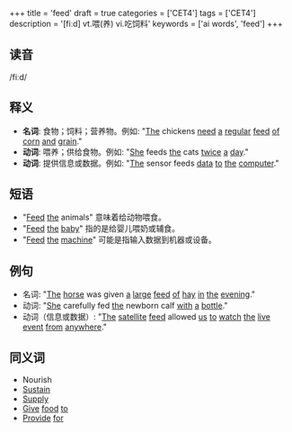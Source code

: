 +++
title = 'feed'
draft = true
categories = ['CET4']
tags = ['CET4']
description = '[fiːd] vt.喂(养) vi.吃饲料'
keywords = ['ai words', 'feed']
+++

## 读音
/fiːd/

## 释义
- **名词**: 食物；饲料；营养物。例如: "[The](/zh/post/the/) chickens [need](/zh/post/need/) [a](/zh/post/a/) [regular](/zh/post/regular/) [feed](/zh/post/feed/) [of](/zh/post/of/) [corn](/zh/post/corn/) [and](/zh/post/and/) [grain](/zh/post/grain/)."
- **动词**: 喂养；供给食物。例如: "[She](/zh/post/she/) feeds [the](/zh/post/the/) cats [twice](/zh/post/twice/) [a](/zh/post/a/) [day](/zh/post/day/)."
- **动词**: 提供信息或数据。例如: "[The](/zh/post/the/) sensor feeds [data](/zh/post/data/) [to](/zh/post/to/) [the](/zh/post/the/) [computer](/zh/post/computer/)."

## 短语
- "[Feed](/zh/post/feed/) [the](/zh/post/the/) animals" 意味着给动物喂食。
- "[Feed](/zh/post/feed/) [the](/zh/post/the/) [baby](/zh/post/baby/)" 指的是给婴儿喂奶或辅食。
- "[Feed](/zh/post/feed/) [the](/zh/post/the/) [machine](/zh/post/machine/)" 可能是指输入数据到机器或设备。

## 例句
- 名词: "[The](/zh/post/the/) [horse](/zh/post/horse/) was given [a](/zh/post/a/) [large](/zh/post/large/) [feed](/zh/post/feed/) [of](/zh/post/of/) [hay](/zh/post/hay/) [in](/zh/post/in/) [the](/zh/post/the/) [evening](/zh/post/evening/)."
- 动词: "[She](/zh/post/she/) carefully fed [the](/zh/post/the/) newborn calf [with](/zh/post/with/) [a](/zh/post/a/) [bottle](/zh/post/bottle/)."
- 动词（信息或数据）: "[The](/zh/post/the/) [satellite](/zh/post/satellite/) [feed](/zh/post/feed/) allowed [us](/zh/post/us/) [to](/zh/post/to/) [watch](/zh/post/watch/) [the](/zh/post/the/) [live](/zh/post/live/) [event](/zh/post/event/) [from](/zh/post/from/) [anywhere](/zh/post/anywhere/)."

## 同义词
- Nourish
- [Sustain](/zh/post/sustain/)
- [Supply](/zh/post/supply/)
- [Give](/zh/post/give/) [food](/zh/post/food/) [to](/zh/post/to/)
- [Provide](/zh/post/provide/) [for](/zh/post/for/)
